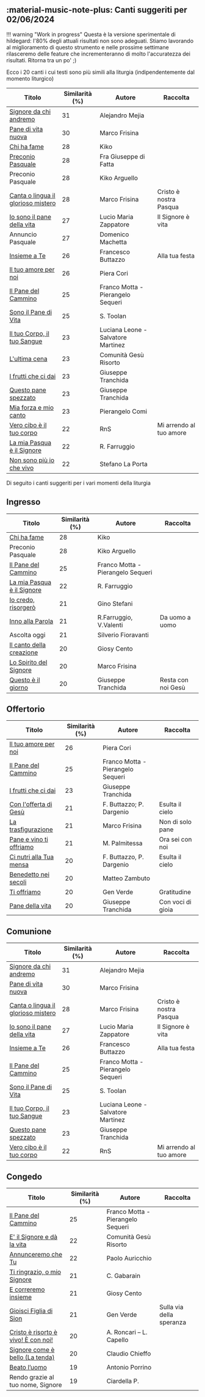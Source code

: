 ## :material-music-note-plus: Canti suggeriti per 02/06/2024

!!! warning "Work in progress"
    Questa è la versione sperimentale di hildegard: l'80% degli attuali risultati non sono adeguati. Stiamo lavorando al miglioramento di questo strumento e nelle prossime settimane rilasceremo delle feature che incrementeranno di molto l'accuratezza dei risultati. Ritorna tra un po' ;) 

Ecco i 20 canti i cui testi sono più simili alla liturgia (indipendentemente dal momento liturgico)

| Titolo | Similarità (%) | Autore | Raccolta |
| --- | --- | --- | --- |
| [Signore da chi andremo](https://www.youtube.com/watch?v=J5tytDPEmCc) | 31 | Alejandro Mejia |  |
| [Pane di vita nuova](https://www.youtube.com/watch?v=2TjvpY5dqTU) | 30 | Marco Frisina |  |
| [Chi ha fame](https://www.youtube.com/watch?v=A32O3Rl_-pA) | 28 | Kiko |  |
| [Preconio Pasquale](https://www.youtube.com/watch?v=5QKwhomm0G8) | 28 | Fra Giuseppe di Fatta |  |
| Preconio Pasquale | 28 | Kiko Arguello |  |
| [Canta o lingua il glorioso mistero](https://www.youtube.com/watch?v=rzGXMeYQcL8) | 28 | Marco Frisina | Cristo è nostra Pasqua |
| [Io sono il pane della vita](https://www.youtube.com/watch?v=jtFyO8nGGN8) | 27 | Lucio Maria Zappatore | Il Signore è vita |
| Annuncio Pasquale | 27 | Domenico Machetta |  |
| [Insieme a Te](https://www.youtube.com/watch?v=_1taK6Kc8gw) | 26 | Francesco Buttazzo | Alla tua festa |
| [Il tuo amore per noi](https://www.youtube.com/watch?v=9aaxeabeNq0) | 26 | Piera Cori |  |
| [Il Pane del Cammino](https://www.youtube.com/watch?v=bjaWckUY05I) | 25 | Franco Motta - Pierangelo Sequeri |  |
| [Sono il Pane di Vita](https://www.youtube.com/watch?v=UwA__oGQ1e0) | 25 | S. Toolan |  |
| [Il tuo Corpo, il tuo Sangue](https://www.youtube.com/watch?v=MBlHzbDY6Qo) | 23 | Luciana Leone - Salvatore Martinez |  |
| [L'ultima cena](https://www.youtube.com/watch?v=cHtVuDFEKMY) | 23 | Comunità Gesù Risorto |  |
| [I frutti che ci dai](https://www.youtube.com/watch?v=EgD5i_MWeIE) | 23 | Giuseppe Tranchida |  |
| [Questo pane spezzato](https://www.youtube.com/watch?v=igN1nkpIIyU) | 23 | Giuseppe Tranchida |  |
| [Mia forza e mio canto](https://www.youtube.com/watch?v=lhWpwbUTchk) | 23 | Pierangelo Comi |  |
| [Vero cibo è il tuo corpo](https://www.youtube.com/watch?v=MT5d5ErYJ10) | 22 | RnS | Mi arrendo al tuo amore |
| [La mia Pasqua è il Signore](https://www.youtube.com/watch?v=vcREq6qlJvs) | 22 | R. Farruggio |  |
| [Non sono più io che vivo](https://www.youtube.com/watch?v=_45-2Dr9dQ4) | 22 | Stefano La Porta |  |

Di seguito i canti suggeriti per i vari momenti della liturgia

## Ingresso

| Titolo | Similarità (%) | Autore | Raccolta |
| --- | --- | --- | --- |
| [Chi ha fame](https://www.youtube.com/watch?v=A32O3Rl_-pA) | 28 | Kiko |  |
| Preconio Pasquale | 28 | Kiko Arguello |  |
| [Il Pane del Cammino](https://www.youtube.com/watch?v=bjaWckUY05I) | 25 | Franco Motta - Pierangelo Sequeri |  |
| [La mia Pasqua è il Signore](https://www.youtube.com/watch?v=vcREq6qlJvs) | 22 | R. Farruggio |  |
| [Io credo, risorgerò](https://www.youtube.com/watch?v=X9clLTZHcvQ) | 21 | Gino Stefani |  |
| [Inno alla Parola](https://www.youtube.com/watch?v=q2GgtAvd53M) | 21 | R.Farruggio, V.Valenti | Da uomo a uomo |
| Ascolta oggi  | 21 | Silverio Fioravanti |  |
| [Il canto della creazione](https://www.youtube.com/watch?v=UmZMsOYQtUY) | 20 | Giosy Cento |  |
| [Lo Spirito del Signore](https://www.youtube.com/watch?v=wy2g6aSREag) | 20 | Marco Frisina |  |
| [Questo è il giorno](https://www.youtube.com/watch?v=dS1yfGUS2Gg) | 20 | Giuseppe Tranchida  | Resta con noi Gesù |

## Offertorio

| Titolo | Similarità (%) | Autore | Raccolta |
| --- | --- | --- | --- |
| [Il tuo amore per noi](https://www.youtube.com/watch?v=9aaxeabeNq0) | 26 | Piera Cori |  |
| [Il Pane del Cammino](https://www.youtube.com/watch?v=bjaWckUY05I) | 25 | Franco Motta - Pierangelo Sequeri |  |
| [I frutti che ci dai](https://www.youtube.com/watch?v=EgD5i_MWeIE) | 23 | Giuseppe Tranchida |  |
| [Con l'offerta di Gesù](https://www.youtube.com/watch?v=7c3fFWR1PjA) | 21 | F. Buttazzo; P. Dargenio | Esulta il cielo |
| [La trasfigurazione](https://www.youtube.com/watch?v=6gU3t0nuHuw) | 21 | Marco Frisina | Non di solo pane |
| [Pane e vino ti offriamo](https://www.youtube.com/watch?v=-h27hWgNfto) | 21 | M. Palmitessa | Ora sei con noi |
| [Ci nutri alla Tua mensa](https://www.youtube.com/watch?v=RPQ8ORkm9bo) | 20 | F. Buttazzo, P. Dargenio | Esulta il cielo |
| [Benedetto nei secoli](https://www.youtube.com/watch?v=fQZUOuYGE7Y) | 20 | Matteo Zambuto |  |
| [Ti offriamo](https://www.youtube.com/watch?v=cvP_AxA8eDE) | 20 | Gen Verde | Gratitudine |
| [Pane della vita](https://www.youtube.com/watch?v=wHwd8M2E_AQ) | 20 | Giuseppe Tranchida | Con voci di gioia |

## Comunione

| Titolo | Similarità (%) | Autore | Raccolta |
| --- | --- | --- | --- |
| [Signore da chi andremo](https://www.youtube.com/watch?v=J5tytDPEmCc) | 31 | Alejandro Mejia |  |
| [Pane di vita nuova](https://www.youtube.com/watch?v=2TjvpY5dqTU) | 30 | Marco Frisina |  |
| [Canta o lingua il glorioso mistero](https://www.youtube.com/watch?v=rzGXMeYQcL8) | 28 | Marco Frisina | Cristo è nostra Pasqua |
| [Io sono il pane della vita](https://www.youtube.com/watch?v=jtFyO8nGGN8) | 27 | Lucio Maria Zappatore | Il Signore è vita |
| [Insieme a Te](https://www.youtube.com/watch?v=_1taK6Kc8gw) | 26 | Francesco Buttazzo | Alla tua festa |
| [Il Pane del Cammino](https://www.youtube.com/watch?v=bjaWckUY05I) | 25 | Franco Motta - Pierangelo Sequeri |  |
| [Sono il Pane di Vita](https://www.youtube.com/watch?v=UwA__oGQ1e0) | 25 | S. Toolan |  |
| [Il tuo Corpo, il tuo Sangue](https://www.youtube.com/watch?v=MBlHzbDY6Qo) | 23 | Luciana Leone - Salvatore Martinez |  |
| [Questo pane spezzato](https://www.youtube.com/watch?v=igN1nkpIIyU) | 23 | Giuseppe Tranchida |  |
| [Vero cibo è il tuo corpo](https://www.youtube.com/watch?v=MT5d5ErYJ10) | 22 | RnS | Mi arrendo al tuo amore |

## Congedo

| Titolo | Similarità (%) | Autore | Raccolta |
| --- | --- | --- | --- |
| [Il Pane del Cammino](https://www.youtube.com/watch?v=bjaWckUY05I) | 25 | Franco Motta - Pierangelo Sequeri |  |
| [E' il Signore e dà la vita](https://www.youtube.com/watch?v=ovf-n3ScJ_8) | 22 | Comunità Gesù Risorto |  |
| [Annunceremo che Tu](https://www.youtube.com/watch?v=ZfI4bBMKSRs) | 22 | Paolo Auricchio |  |
| [Ti ringrazio, o mio Signore](https://www.youtube.com/watch?v=v5ewwgxAuA4) | 21 | C. Gabarain |  |
| [E correremo insieme](https://www.youtube.com/watch?v=8av9XCKUVMo) | 21 | Giosy Cento |  |
| [Gioisci Figlia di Sion](https://www.youtube.com/watch?v=CdMfAsdFpxU) | 21 | Gen Verde | Sulla via della speranza |
| [Cristo è risorto è vivo!  È con noi!](https://www.youtube.com/watch?v=od7T90zC794) | 20 | A. Roncari – L. Capello |  |
| [Signore come è bello (La tenda)](https://www.youtube.com/watch?v=q6OTCpB63LM) | 20 | Claudio Chieffo |  |
| [Beato l’uomo](https://www.youtube.com/watch?v=YQsqPCheucg) | 19 | Antonio Porrino |  |
| Rendo grazie al tuo nome, Signore | 19 | Ciardella P. |  |

